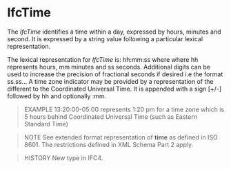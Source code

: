 # IfcTime

The _IfcTime_ identifies a time within a day, expressed by hours, minutes and second. It is expressed by a string value following a particular lexical representation.<!-- end of definition -->

The lexical representation for _IfcTime_ is: hh:mm:ss where where hh represents hours, mm minutes and ss seconds. Additional digits can be used to increase the precision of fractional seconds if desired i.e the format ss.ss... A time zone indicator may be provided by a representation of the different to the Coordinated Universal Time. It is appended with a sign [+/-] followed by hh and optionally :mm.

> EXAMPLE 13:20:00-05:00 represents 1:20 pm for a time zone which is 5 hours behind Coordinated Universal Time (such as Eastern Standard Time)

> NOTE See extended format representation of **time** as defined in ISO 8601. The restrictions defined in XML Schema Part 2 apply.

> HISTORY New type in IFC4.

